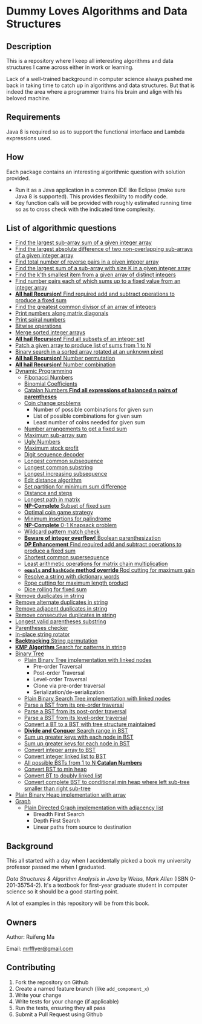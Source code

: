 # Dummy Loves Algorithms and Data Structures

## Description

This is a repository where I keep all interesting algorithms and data structures I came across either in work or learning. 

Lack of a well-trained background in computer science always pushed me back in taking time to catch up in algorithms and data structures. But that is indeed
the area where a programmer trains his brain and align with his beloved machine. 

## Requirements

Java 8 is required so as to support the functional interface and Lambda expressions used. 

## How

Each package contains an interesting algorithmic question with solution provided. 

* Run it as a Java application in a common IDE like Eclipse (make sure Java 8 is supported). This provides flexibility to modify code. 
* Key function calls will be provided with roughly estimated running time so as to cross check with the indicated time complexity.

## List of algorithmic questions
* [Find the largest sub-array sum of a given integer array](./src/integerArray/maxSubsequenceSum/MaxSubseqSum.java)
* [Find the largest absolute difference of two non-overlapping sub-arrays of a given integer array](./src/integerArray/maxSubsequenceDiff/MaxSubseqDiff.java)
* [Find total number of reverse pairs in a given integer array](./src/integerArray/numOfReversePairs/NumOfReversePairs.java)
* [Find the largest sum of a sub-array with size K in a given integer array](./src/integerArray/maxSubarraySumOfSizeK/MaxSubArraySumOfSizeK.java)
* [Find the k'th smallest item from a given array of distinct integers](./src/integerArray/kthSmallestElementInArray/kthSmallestElementInArray.java)
* [Find number pairs each of which sums up to a fixed value from an integer array](./src/integerArray/NumberPairOfFixedSum.java)
* [**All hail Recursion!** Find required add and subtract operations to produce a fixed sum](./src/dynamicProgramming/MathOpsForFixedSum.java)
* [Find the greatest common divisor of an array of integers](./src/integerArray/GCDOfIntegerArray.java)
* [Print numbers along matrix diagonals](./src/integerArray/DiagonalNumberMatrix.java)
* [Print spiral numbers](./src/integerArray/SpiralNumber.java)
* [Bitwise operations](./src/integerArray/BitOperators.java)
* [Merge sorted integer arrays](./src/integerArray/SortedArrayMerger.java)
* [**All hail Recursion!** Find all subsets of an integer set](./src/integerArray/SubsetSeeker.java)
* [Patch a given array to produce list of sums from 1 to N](./src/integerArray/IntegerArrayPatcher.java)
* [Binary search in a sorted array rotated at an unknown pivot](./src/integerArray/BinarySearchInRotatedSortedArray.java)
* [**All hail Recursion!** Number permutation](./src/integerArray/NumberPermutation.java)
* [**All hail Recursion!** Number combination](./src/integerArray/NumberCombination.java)
* [Dynamic Programming](./src/dynamicProgramming)
  * [Fibonacci Numbers](./src/dynamicProgramming/FibNumbers.java)
  * [Binomial Coefficients](./src/dynamicProgramming/BinomialCoefficients.java)
  * [Catalan Numbers **Find all expressions of balanced n pairs of parentheses**](./src/dynamicProgramming/CatalanNumbers.java)
  * [Coin change problems](./src/dynamicProgramming/CoinKeeper.java)
    * Number of possible combinations for given sum
    * List of possible combinations for given sum
    * Least number of coins needed for given sum
  * [Number arrangements to get a fixed sum](./src/dynamicProgramming/NumberOrganizer.java)
  * [Maximum sub-array sum](./src/integerArray/maxSubsequenceSum/MaxSubseqSum.java)
  * [Ugly Numbers](./src/dynamicProgramming/UglyNumbers.java)
  * [Maximum stock profit](./src/dynamicProgramming/StockProfit.java)
  * [Digit sequence decoder](./src/dynamicProgramming/DigitSequenceDecoder.java)
  * [Longest common subsequence](./src/dynamicProgramming/LongestCommonSebsequence.java)
  * [Longest common substring](./src/dynamicProgramming/LongestCommonSubstring.java)
  * [Longest increasing subsequence](./src/dynamicProgramming/LongestIncreasingSubsequence.java)
  * [Edit distance algorithm](./src/dynamicProgramming/MinStringEdits.java)
  * [Set partition for minimum sum difference](./src/dynamicProgramming/MinimumSetPartition.java)
  * [Distance and steps](./src/dynamicProgramming/DistanceTraveller.java)
  * [Longest path in matrix](./src/dynamicProgramming/LongestPathInMatrix.java)
  * [**NP-Complete** Subset of fixed sum](./src/dynamicProgramming/SubsetOfFixedSum.java)
  * [Optimal coin game strategy](./src/dynamicProgramming/CoinGameStrategy.java)
  * [Minimum insertions for palindrome](./src/dynamicProgramming/MinimumPalindromeInsertion.java)
  * [**NP-Complete** 0-1 Knapsack problem](./src/dynamicProgramming/KnapsackPacker.java)
  * [Wildcard pattern match check](./src/dynamicProgramming/WildcardMatching.java)
  * [**Beware of integer overflow!** Boolean parenthesization](./src/dynamicProgramming/BooleanParenthesization.java)
  * [**DP Enhancement** Find required add and subtract operations to produce a fixed sum](./src/dynamicProgramming/MathOpsForFixedSum.java)
  * [Shortest common supersequence](./src/dynamicProgramming/ShortestCommonSupersequence.java)
  * [Least arithmetic operations for matrix chain multiplication](./src/dynamicProgramming/MatrixChainMultiplication.java)
  * [**`equals` and `hashCode` method override** Rod cutting for maximum gain](./src/dynamicProgramming/RodCutter.java)
  * [Resolve a string with dictionary words](./src/dynamicProgramming/StringResolver.java)
  * [Rope cutting for maximum length product](./src/dynamicProgramming/RopeCutter.java)
  * [Dice rolling for fixed sum](./src/dynamicProgramming/DiceRoller.java)
* [Remove duplicates in string](./src/string/removeDuplicates/DuplicatesRemover.java)
* [Remove alternate duplicates in string](./src/string/removeDuplicates/AlternateDuplicatesRemover.java)
* [Remove adjacent duplicates in string](./src/string/removeDuplicates/AdjacentDuplicatesRemover.java)
* [Remove consecutive duplicates in string](./src/string/removeDuplicates/ConsecutiveDuplicatesRemover.java)
* [Longest valid parentheses substring](./src/string/LongestValidParentheses.java)
* [Parentheses checker](./src/string/ParenthesisChecker.java)
* [In-place string rotator](./src/string/StringRotator.java)
* [**Backtracking** String permutation](./src/string/StringPermutation.java)
* [**KMP Algorithm** Search for patterns in string](./src/string/StringPatternSearch.java)
* [Binary Tree](./src/binaryTree)
  * [Plain Binary Tree implementation with linked nodes](./src/binaryTree/entities/BinaryTree.java)
    * Pre-order Traversal
    * Post-order Traversal
    * Level-order Traversal
    * Clone via pre-order traversal
    * Serialization/de-serialization
  * [Plain Binary Search Tree implementation with linked nodes](./src/binaryTree/entities/BinarySearchTree.java)
  * [Parse a BST from its pre-order traversal](./src/binaryTree/BSTParserFromPreorderTraversal.java)
  * [Parse a BST from its post-order traversal](./src/binaryTree/BSTParserFromPostorderTraversal.java)
  * [Parse a BST from its level-order traversal](./src/binaryTree/BSTParserFromLevelOrderTraversal.java)
  * [Convert a BT to a BST with tree structure maintained](./src/binaryTree/BTtoBSTConverter.java)
  * [**Divide and Conquer** Search range in BST](./src/binaryTree/SearchRangeInBST.java)
  * [Sum up greater keys with each node in BST](./src/binaryTree/SumWithGreaterKeysInBST.java)
  * [Sum up greater keys for each node in BST](./src/binaryTree/BSTtoGreaterSumTreeConverter.java)
  * [Convert integer array to BST](./src/binaryTree/ArrayToBSTConverter.java)
  * [Convert integer linked list to BST](./src/binaryTree/LinkedListToBSTConverter.java)
  * [All possible BSTs from 1 to N **Catalan Numbers**](./src/binaryTree/AllPossibleBSTsFromOneToN.java)
  * [Convert BST to min heap](./src/binaryTree/BSTtoMinHeapConverter.java)
  * [Convert BT to doubly linked list](./src/binaryTree/BTtoDoublyLinkedListConverter.java)
  * [Convert complete BST to conditional min heap where left sub-tree smaller than right sub-tree](./src/binaryTree/BSTtoConditionalMinHeapConverter.java)
* [Plain Binary Heap implementation with array](./src/binaryHeap/MinHeap.java)
* [Graph](./src/graph)
  * [Plain Directed Graph implementation with adjacency list](./src/graph/GraphAdjacencyList.java)
    * Breadth First Search
    * Depth First Search
    * Linear paths from source to destination

## Background

This all started with a day when I accidentally picked a book my university professor passed me when I graduated. 

*Data Structures & Algorithm Analysis in Java* by *Weiss, Mark Allen* (ISBN 0-201-35754-2). It's a textbook for first-year graduate student in computer 
science so it should be a good starting point.

A lot of examples in this repository will be from this book.  

## Owners
Author: Ruifeng Ma

Email: mrfflyer@gmail.com

## Contributing

1. Fork the repository on Github
2. Create a named feature branch (like `add_component_x`)
3. Write your change
4. Write tests for your change (if applicable)
5. Run the tests, ensuring they all pass
6. Submit a Pull Request using Github


